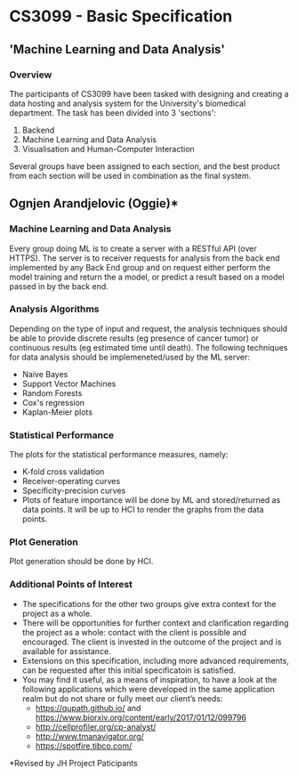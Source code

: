 # CS3099 - Basic Specification
## 'Machine Learning and Data Analysis'

### Overview

The participants of CS3099 have been tasked with designing and creating a data hosting and 
analysis system for the University's biomedical department. The task has been divided into 3 'sections':

 1. Backend
 2. Machine Learning and Data Analysis
 3. Visualisation and Human-Computer Interaction

Several groups have been assigned to each section, and the best product from each section will 
be used in combination as the final system.
## Ognjen Arandjelovic (Oggie)\*

### Machine Learning and Data Analysis

Every group doing ML is to create a server with a RESTful API (over HTTPS). The server is to 
receiver requests for analysis from the back end implemented by any Back End group and 
on request either perform the model training and return the a model, or predict a result
based on a model passed in by the back end. 

### Analysis Algorithms

Depending on the type of input and request, the analysis techniques should be able to provide 
discrete results (eg presence of cancer tumor) or continuous results (eg estimated time until 
death). The following techniques for data analysis should be implemeneted/used by the ML server:
  - Naive Bayes
  - Support Vector Machines
  - Random Forests
  - Cox's regression
  - Kaplan-Meier plots

### Statistical Performance

The plots for the statistical performance measures, namely:
  - K-fold cross validation
  - Receiver-operating curves
  - Specificity-precision curves
  - Plots of feature importance
will be done by ML and stored/returned as data points.
It will be up to HCI to render the graphs from the data points.

### Plot Generation

Plot generation should be done by HCI. 

### Additional Points of Interest

- The specifications for the other two groups give extra context for the project as a whole.
- There will be opportunities for further context and clarification regarding the project as a whole: contact with the client is possible and encouraged. The client is invested in the outcome of the project and is available for assistance.
- Extensions on this specification, including more advanced requirements, can be requested after this initial specificatoin is satisfied.
- You may find it useful, as a means of inspiration, to have a look at the following applications which were developed in the same application realm but do not share or fully meet our client’s needs:
   - https://qupath.github.io/ and https://www.biorxiv.org/content/early/2017/01/12/099796
   - http://cellprofiler.org/cp-analyst/
   - http://www.tmanavigator.org/
   - https://spotfire.tibco.com/

\*Revised by JH Project Paticipants
